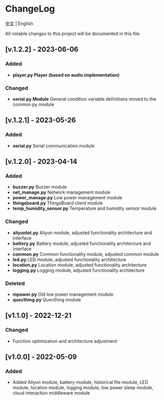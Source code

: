 # ChangeLog

[中文](./CHANGELOG_ZH.md) | English

All notable changes to this project will be documented in this file.

## [v.1.2.2] - 2023-06-06

### Added

- **player.py Player (based on audio implementation)**

### Changed

- **serial.py Module** General condition variable definitions moved to the common.py module

## [v.1.2.1] - 2023-05-26

### Added

- **serial.py** Serial communication module

## [v.1.2.0] - 2023-04-14

### Added

- **buzzer.py** Buzzer module
- **net_manage.py** Network management module
- **power_manage.py** Low power management module
- **thingsboard.py** ThingsBoard client module
- **temp_humidity_sensor.py** Temperature and humidity sensor module

### Changed

- **aliyunIot.py** Aliyun module, adjusted functionality architecture and interface
- **battery.py** Battery module, adjusted functionality architecture and interface
- **common.py** Common functionality module, adjusted common module
- **led.py** LED module, adjusted functionality architecture
- **location.py** Location module, adjusted functionality architecture
- **logging.py** Logging module, adjusted functionality architecture

### Deleted

- **mpower.py** Old low power management module
- **quecthing.py** Quecthing module

## [v1.1.0] - 2022-12-21

### Changed

- Function optimization and architecture adjustment

## [v1.0.0] - 2022-05-09

### Added

- Added Aliyun module, battery module, historical file module, LED module, location module, logging module, low power sleep module, cloud interaction middleware module